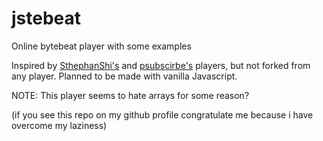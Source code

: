 # jstebeat

Online bytebeat player with some examples

Inspired by [SthephanShi's](https://www.dollchan.net/bytebeat) and [psubscirbe's](https://psubscirbe-bytebeat.neocities.org/) players, but not forked from any player.
Planned to be made with vanilla Javascript.

NOTE: This player seems to hate arrays for some reason?

\(if you see this repo on my github profile congratulate me because i have overcome my laziness\)
